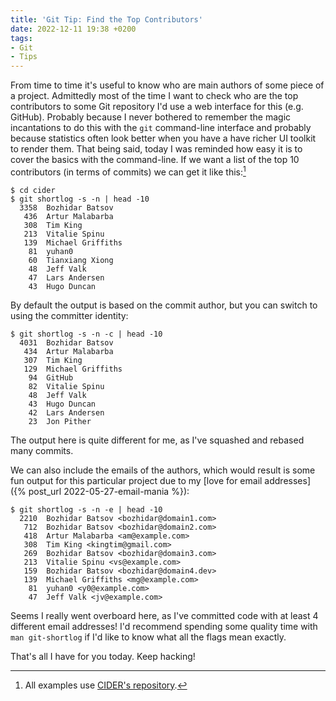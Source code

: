 ```yaml
---
title: 'Git Tip: Find the Top Contributors'
date: 2022-12-11 19:38 +0200
tags:
- Git
- Tips
---
```


From time to time it's useful to know who are main authors of some piece of a
project.  Admittedly most of the time I want to check who are the top
contributors to some Git repository I'd use a web interface for this
(e.g. GitHub).  Probably because I never bothered to remember the magic
incantations to do this with the `git` command-line interface and probably
because statistics often look better when you have a have richer UI toolkit to
render them. That being said, today I was reminded how easy it is to cover the basics
with the command-line. If we want a list of the top 10 contributors (in terms of
commits) we can get it like this:[^1]

```console
$ cd cider
$ git shortlog -s -n | head -10
  3358  Bozhidar Batsov
   436  Artur Malabarba
   308  Tim King
   213  Vitalie Spinu
   139  Michael Griffiths
    81  yuhan0
    60  Tianxiang Xiong
    48  Jeff Valk
    47  Lars Andersen
    43  Hugo Duncan
```

By default the output is based on the commit author, but you can switch to using the committer identity:

```console
$ git shortlog -s -n -c | head -10
  4031  Bozhidar Batsov
   434  Artur Malabarba
   307  Tim King
   129  Michael Griffiths
    94  GitHub
    82  Vitalie Spinu
    48  Jeff Valk
    43  Hugo Duncan
    42  Lars Andersen
    23  Jon Pither
```

The output here is quite different for me, as I've squashed and rebased many commits.

We can also include the emails of the authors, which would result is some fun output for this particular project due to my [love for email addresses]({% post_url 2022-05-27-email-mania %}):

```console
$ git shortlog -s -n -e | head -10
  2210  Bozhidar Batsov <bozhidar@domain1.com>
   712  Bozhidar Batsov <bozhidar@domain2.com>
   418  Artur Malabarba <am@example.com>
   308  Tim King <kingtim@gmail.com>
   269  Bozhidar Batsov <bozhidar@domain3.com>
   213  Vitalie Spinu <vs@example.com>
   159  Bozhidar Batsov <bozhidar@domain4.dev>
   139  Michael Griffiths <mg@example.com>
    81  yuhan0 <y0@example.com>
    47  Jeff Valk <jv@example.com>
```

Seems I really went overboard here, as I've committed code with at least 4 different email addresses!
I'd recommend spending some quality time with `man git-shortlog` if I'd like to know what all the flags mean exactly.

That's all I have for you today. Keep hacking!

[^1]: All examples use [CIDER's repository](https://github.com/clojure-emacs/cider).
